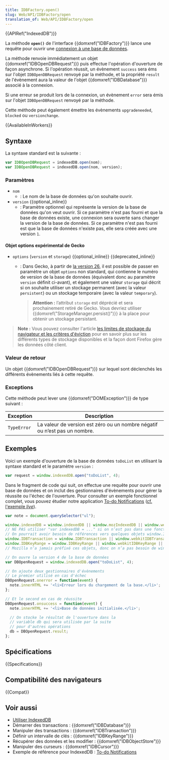 ```yaml
---
title: IDBFactory.open()
slug: Web/API/IDBFactory/open
translation_of: Web/API/IDBFactory/open
---
```


{{APIRef("IndexedDB")}}

La méthode **`open()`** de l'interface {{domxref("IDBFactory")}} lance une requête pour ouvrir une [connexion à une base de données](/fr/docs/Web/API/API_IndexedDB#Se_connecter_à_la_base_de_données).

La méthode renvoie immédiatement un objet {{domxref("IDBOpenDBRequest")}} puis effectue l'opération d'ouverture de façon asynchrone. Si l'opération réussit, un évènement `success` sera éms sur l'objet `IDBOpenDBRequest` renvoyé par la méthode, et la propriété `result` de l'évènement aura la valeur de l'objet {{domxref("IDBDatabase")}} associé à la connexion.

Si une erreur se produit lors de la connexion, un évènement `error` sera émis sur l'objet `IDBOpenDBRequest` renvoyé par la méthode.

Cette méthode peut également émettre les évènements `upgradeneeded`, `blocked` ou `versionchange`.

{{AvailableInWorkers}}

## Syntaxe

La syntaxe standard est la suivante&nbsp;:

```js
var IDBOpenDBRequest = indexedDB.open(nom);
var IDBOpenDBRequest = indexedDB.open(nom, version);
```

### Paramètres

- `nom`
  - : Le nom de la base de données qu'on souhaite ouvrir.
- `version` {{optional_inline}}
  - : Paramètre optionnel qui représente la version de la base de données qu'on veut ouvrir. Si ce paramètre n'est pas fourni et que la base de données existe, une connexion sera ouverte sans changer la version de la base de données. Si ce paramètre n'est pas fourni est que la base de données n'existe pas, elle sera créée avec une version `1`.

#### Objet options expérimental de Gecko

- `options` (`version` et `storage`) {{optional_inline}} {{deprecated_inline}}

  - : Dans Gecko, à partir de [la version 26](/fr/Firefox/Releases/26), il est possible de passer en paramètre un objet `options` non standard, qui contienne le numéro de version de la base de données (équivalent donc au paramètre `version` définit ci-avant), et également une valeur `storage` qui décrit si on souhaite utiliser un stockage permanent (avec la valeur `persistent`) ou un stockage temporaire (avec la valeur `temporary`).

    > **Attention :** l’attribut `storage` est déprécié et sera prochainement retiré de Gecko. Vous devriez utiliser {{domxref("StorageManager.persist()")}} à la place pour obtenir un stockage persistant.

> **Note :** Vous pouvez consulter l'article [les limites de stockage du navigateur et les critères d'éviction](/fr/docs/Web/API/API_IndexedDB/Browser_storage_limits_and_eviction_criteria) pour en savoir plus sur les différents types de stockage disponibles et la façon dont Firefox gère les données côté client.

### Valeur de retour

Un objet {{domxref("IDBOpenDBRequest")}} sur lequel sont déclenchés les différents évènements liés à cette requête.

### Exceptions

Cette méthode peut lever une {{domxref("DOMException")}} de type suivant&nbsp;:

| Exception   | Description                                                                |
| ----------- | -------------------------------------------------------------------------- |
| `TypeError` | La valeur de version est zéro ou un nombre négatif ou n’est pas un nombre. |

## Exemples

Voici un exemple d'ouverture de la base de données `toDoList` en utilisant la syntaxe standard et le paramètre `version`&nbsp;:

```js
var request = window.indexedDB.open("toDoList", 4);
```

Dans le fragment de code qui suit, on effectue une requête pour ouvrir une base de données et on inclut des gestionnaires d'évènements pour gérer la réussite ou l'échec de l'ouverture. Pour consulter un exemple fonctionnel complet, vous pouvez étudier notre application [To-do Notifications](https://github.com/mdn/dom-examples/tree/main/to-do-notifications) ([cf. l'exemple _live_](https://mdn.github.io/dom-examples/to-do-notifications/)).

```js
var note = document.querySelector("ul");

window.indexedDB = window.indexedDB || window.mozIndexedDB || window.webkitIndexedDB || window.msIndexedDB;
// NE PAS utiliser "var indexedDB = ..." si on n’est pas dans une fonction.
// On pourrait avoir besoin de références vers quelques objets window.IDB* :
window.IDBTransaction = window.IDBTransaction || window.webkitIDBTransaction || window.msIDBTransaction;
window.IDBKeyRange = window.IDBKeyRange || window.webkitIDBKeyRange || window.msIDBKeyRange;
// Mozilla n’a jamais préfixé ces objets, donc on n’a pas besoin de window.mozIDB*

// On ouvre la version 4 de la base de données
var DBOpenRequest = window.indexedDB.open("toDoList", 4);

// On ajoute deux gestionnaires d'évènements
// Le premier utilisé en cas d'échec
DBOpenRequest.onerror = function(event) {
  note.innerHTML += '<li>Erreur lors du chargement de la base.</li>';
};

// Et le second en cas de réussite
DBOpenRequest.onsuccess = function(event) {
  note.innerHTML += '<li>Base de données initialisée.</li>';

  // On stocke le résultat de l'ouverture dans la
  // variable db qui sera utilisée par la suite
  // pour d'autres opérations
  db = DBOpenRequest.result;
};
```

## Spécifications

{{Specifications}}

## Compatibilité des navigateurs

{{Compat}}

## Voir aussi

- [Utiliser IndexedDB](/fr/docs/Web/API/API_IndexedDB/Using_IndexedDB)
- Démarrer des transactions&nbsp;: {{domxref("IDBDatabase")}}
- Manipuler des transactions&nbsp;: {{domxref("IDBTransaction")}}
- Définir un intervalle de clés&nbsp;: {{domxref("IDBKeyRange")}}
- Récupérer des données et les modifier&nbsp;: {{domxref("IDBObjectStore")}}
- Manipuler des curseurs&nbsp;: {{domxref("IDBCursor")}}
- Exemple de référence pour IndexedDB&nbsp;: [To-do Notifications](https://github.com/mdn/dom-examples/tree/main/to-do-notifications)
